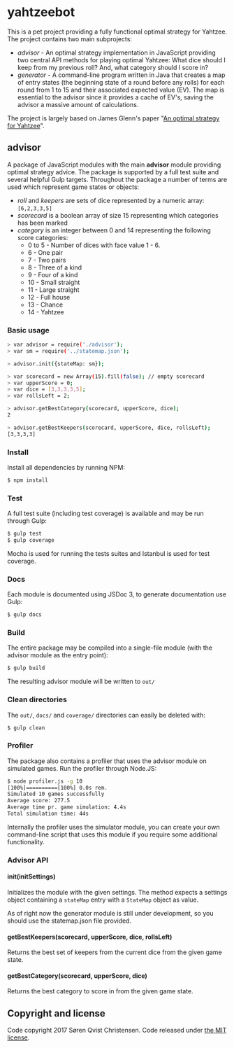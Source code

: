 # yahtzeebot

This is a pet project providing a fully functional optimal strategy for Yahtzee. The project contains two main subprojects:

* *advisor* - An optimal strategy implementation in JavaScript providing two central API methods for playing optimal Yahtzee: What dice should I keep from my previous roll? And, what category should I score in?
* *generator* - A command-line program written in Java that creates a map of entry states (the beginning state of a round before any rolls) for each round from 1 to 15 and their associated expected value (EV). The map is essential to the advisor since it provides a cache of EV's, saving the advisor a massive amount of calculations.

The project is largely based on James Glenn's paper "[An optimal strategy for Yahtzee](http://www.cs.loyola.edu/~jglenn/research/optimal_yahtzee.pdf)".

## advisor

A package of JavaScript modules with the main **advisor** module providing optimal strategy advice. The package is supported by a full test suite and several helpful Gulp targets. 
Throughout the package a number of terms are used which represent game states or objects:

* *roll* and *keepers* are sets of dice represented by a numeric array: `[6,2,3,3,5]`
* *scorecard* is a boolean array of size 15 representing which categories has been marked
* *category* is an integer between 0 and 14 representing the following score categories: 
    * 0 to 5 - Number of dices with face value 1 - 6.
    * 6 - One pair
    * 7 - Two pairs
    * 8 - Three of a kind
    * 9 - Four of a kind
    * 10 - Small straight
    * 11 - Large straight
    * 12 - Full house
    * 13 - Chance
    * 14 - Yahtzee

### Basic usage

```sh
> var advisor = require('./advisor');
> var sm = require('../statemap.json');

> advisor.init({stateMap: sm});

> var scorecard = new Array(15).fill(false); // empty scorecard
> var upperScore = 0;
> var dice = [3,3,3,3,5];
> var rollsLeft = 2;

> advisor.getBestCategory(scorecard, upperScore, dice);
2

> advisor.getBestKeepers(scorecard, upperScore, dice, rollsLeft);
[3,3,3,3]
```

### Install

Install all dependencies by running NPM:

```sh
$ npm install
```

### Test

A full test suite (including test coverage) is available and may be run through Gulp:

```sh
$ gulp test
$ gulp coverage
```

Mocha is used for running the tests suites and Istanbul is used for test coverage.

### Docs

Each module is documented using JSDoc 3, to generate documentation use Gulp:

```sh
$ gulp docs
```

### Build

The entire package may be compiled into a single-file module (with the advisor module as the entry point):

```sh
$ gulp build
```

The resulting advisor module will be written to `out/`

### Clean directories

The `out/`, `docs/` and `coverage/` directories can easily be deleted with:

```sh
$ gulp clean
```

### Profiler

The package also contains a profiler that uses the advisor module on simulated games. Run the profiler through Node.JS:

```sh
$ node profiler.js -g 10
[100%]==========[100%] 0.0s rem.
Simulated 10 games successfully
Average score: 277.5
Average time pr. game simulation: 4.4s
Total simulation time: 44s
```

Internally the profiler uses the simulator module, you can create your own command-line script that uses this module if you require some additional functionality.

### Advisor API

#### init(initSettings)

Initializes the module with the given settings. The method expects a settings object containing a `stateMap` entry with a `StateMap` object as value.

As of right now the generator module is still under development, so you should use the statemap.json file provided.

#### getBestKeepers(scorecard, upperScore, dice, rollsLeft)

Returns the best set of keepers from the current dice from the given game state.

#### getBestCategory(scorecard, upperScore, dice)

Returns the best category to score in from the given game state.

## Copyright and license

Code copyright 2017 Søren Qvist Christensen. Code released under [the MIT license](https://github.com/sorenchr/yahtzeebot/blob/master/LICENSE).

